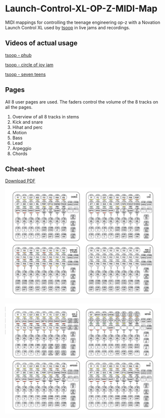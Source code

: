 # Launch-Control-XL-OP-Z-MIDI-Map
 
MIDI mappings for controlling the teenage engineering op-z with a Novation Launch Control XL used by [tsoop](https://tsoop.ru) in live jams and recordings.

## Videos of actual usage

[tsoop - phub](https://www.youtube.com/watch?v=XolLvOAoejo)

[tsoop - circle of joy jam](https://www.youtube.com/watch?v=h09USuZoeHM)

[tsoop - seven teens](https://www.youtube.com/watch?v=h-Vwh9Jhr88)



## Pages

All 8 user pages are used. The faders control the volume of the 8 tracks on all the pages. 

1. Overview of all 8 tracks in stems
2. Kick and snare
3. Hihat and perc
4. Motion
5. Bass
6. Lead
7. Arpeggio
8. Chords

## Cheat-sheet

[Download PDF](https://raw.githubusercontent.com/DeFUCC/Launch-Control-XL-OP-Z-MIDI-Map/master/more%20info/8p.pdf)


![](https://raw.githubusercontent.com/DeFUCC/Launch-Control-XL-OP-Z-MIDI-Map/master/more%20info/1sheet.png)

![](https://raw.githubusercontent.com/DeFUCC/Launch-Control-XL-OP-Z-MIDI-Map/master/more%20info/2sheet.png)

